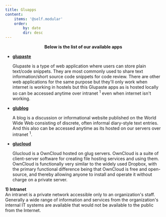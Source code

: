 ```yaml
---
title: Gluapps
content:
    items: '@self.modular'
    order:
        by: date
        dir: desc
---
```

<style>
p.pagebrk { page-break-after: always; }
</style>

<center><b>Below is the list of our available apps</b></center>
<ul>
<a href="http://glug.nith.ac.in:5000/" target="_blank"><b><li>glupaste</li></b></a>
<p>Glupaste is a type of web application where users can store plain text/code snippets. They are most commonly used to share text information/short source code snippets for code review. There are other web applications for the same purpose but they'll only work when internet is working in hostels but this Glupaste apps as is hosted locally so can be accessed anytime over intranet <sup>1</sup> even when internet isn't working.</p>
<a href="http://glug.nith.ac.in/blog/" target="_blank"><b><li>glublog</li></b></a>
<p>A blog is a discussion or informational website published on the World Wide Web consisting of discrete, often informal diary-style text entries. And this also can be accessed anytime as its hosted on our servers over intranet <sup>1</sup>.</p>
<a href="http://glug.nith.ac.in/owncloud" target="_blank"><b><li>glucloud</li></b></a>
<p>Glucloud is a OwnCloud hosted on glug servers. OwnCloud is a suite of client-server software for creating file hosting services and using them. OwnCloud is functionally very similar to the widely used Dropbox, with the primary functional difference being that OwnCloud is free and open-source, and thereby allowing anyone to install and operate it without charge on a private server.</p>
</ul>
<p class="pagebrk"></p>
<b>1) Intranet</br></b>
An intranet is a private network accessible only to an organization's staff. Generally a wide range of information and services from the organization's internal IT systems are available that would not be available to the public from the Internet.
